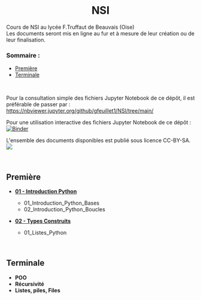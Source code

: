 # <center>**NSI**</center>
 Cours de NSI au lycée F.Truffaut de Beauvais (Oise) </br>
 Les documents seront mis en ligne au fur et à mesure de leur création ou de leur finalisation.
 </br>

 
### Sommaire :
 * [Première](#première)</br>
 * [Terminale](#terminale)</br>
</br>

Pour la consultation simple des fichiers Jupyter Notebook de ce dépôt, il est préférable de passer par :
https://nbviewer.jupyter.org/github/gfeuillet1/NSI/tree/main/

Pour une utilisation interactive des fichiers Jupyter Notebook de ce dépôt :
[![Binder](https://mybinder.org/badge_logo.svg)](https://mybinder.org/v2/gh/gfeuillet1/NSI/main/)

L'ensemble des documents disponibles est publié sous licence CC-BY-SA.
![](https://github.com/gfeuillet1/NSI/ccbysa.png)

 </br>
 
## **Première**
* **[01 - Introduction Python](https://github.com/gfeuillet1/NSI/tree/main/Premi%C3%A8re/01_Introduction_Python)** 
  * 01_Introduction_Python_Bases
  * 02_Introduction_Python_Boucles

* **[02 - Types Construits](https://github.com/gfeuillet1/NSI/tree/main/Premi%C3%A8re/02_Types_Construits)**
  * 01_Listes_Python
  
</br>

## **Terminale**
* **POO**
* **Récursivité**
* **Listes, piles, Files**

